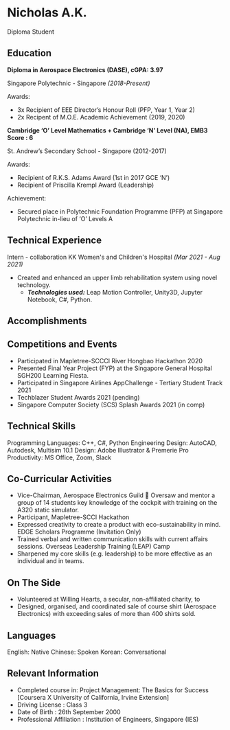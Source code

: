 # Nicholas A.K.
Diploma Student
## Education

**Diploma in Aerospace Electronics (DASE), cGPA: 3.97**

Singapore Polytechnic - Singapore *(2018-Present)*

Awards:
 - 3x Recipient of EEE Director’s Honour Roll (PFP, Year 1, Year 2)
 - 2x Recipent of M.O.E. Academic Achievement (2019, 2020)

**Cambridge ‘O’ Level Mathematics +
Cambridge ‘N’ Level (NA), EMB3 Score : 6**

St. Andrew’s Secondary School - Singapore (2012-2017)

Awards:
 - Recipient of R.K.S. Adams Award (1st in 2017 GCE ‘N’)
 - Recipient of Priscilla Krempl Award (Leadership)

Achievement: 
 - Secured place in Polytechnic Foundation Programme (PFP) at Singapore Polytechnic in-lieu of ‘O’ Levels A

## Technical Experience
Intern - collaboration KK Women's and Children's Hospital *(Mar 2021 - Aug 2021)* 
 - Created and enhanced an upper limb rehabilitation system using novel technology.
	 - ***Technologies used:*** Leap Motion Controller, Unity3D, Jupyter Notebook, C#, Python.

## Accomplishments



## Competitions and Events
 - Participated in Mapletree-SCCCI River Hongbao Hackathon 2020
 - Presented Final Year Project (FYP) at the Singapore General Hospital SGH200 Learning Fiesta.
 - Participated in Singapore Airlines AppChallenge - Tertiary Student Track 2021 
 - Techblazer Student Awards 2021 (pending)
 - Singapore Computer Society (SCS) Splash Awards 2021 (in comp)

## Technical Skills
Programming Languages: C++, C#, Python
Engineering Design: AutoCAD, Autodesk, Multisim 10.1
Design: Adobe Illustrator & Premerie Pro
Productivity: MS Office, Zoom,  Slack

## Co-Curricular Activities
- Vice-Chairman, Aerospace Electronics Guild  Oversaw and mentor a group of 14 students key knowledge of the cockpit with training on the A320 static simulator.
- Participant, Mapletree-SCCI Hackathon
- Expressed creativity to create a product with eco-sustainability in mind. EDGE Scholars Programme (Invitation Only)
- Trained verbal and written communication skills with current affairs sessions. Overseas Leadership Training (LEAP) Camp
- Sharpened my core skills (e.g. leadership) to be more effective as an individual and in teams.

## On The Side
- Volunteered at Willing Hearts, a secular, non-affiliated charity, to 
- Designed, organised, and coordinated sale of course shirt (Aerospace Electronics) with exceeding sales of more than 400 shirts sold.

## Languages
English: Native
Chinese: Spoken
Korean: Conversational

## Relevant Information

 - Completed course in: Project Management: The Basics for Success [Coursera X University of California, Irvine Extension]
 - Driving License : Class 3
 - Date of Birth : 26th September 2000
 - Professional Affiliation : Institution of Engineers, Singapore (IES)


<!--stackedit_data:
eyJoaXN0b3J5IjpbLTIwOTczMjE4MzksLTE1MDkwNzE4NjcsLT
cyMzU0NzMwMSw2MTMzODAzMjEsMTA0NjM2OTg4Myw1NzQzNDQ5
NTMsLTE2Nzc2MjM4NDMsLTE2MzY2OTMyNTksNDQ0NTA5NTM0LC
0zMzMxNzgzNDcsLTEzMzk2MTkzNzZdfQ==
-->